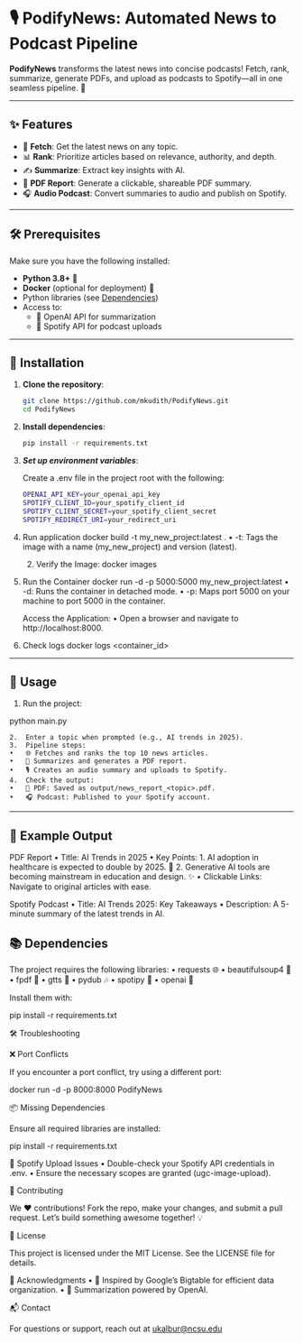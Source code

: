 # 🎙️ PodifyNews: Automated News to Podcast Pipeline

**PodifyNews** transforms the latest news into concise podcasts! Fetch, rank, summarize, generate PDFs, and upload as podcasts to Spotify—all in one seamless pipeline. 🚀

---

## ✨ Features
- 📰 **Fetch**: Get the latest news on any topic.
- 📊 **Rank**: Prioritize articles based on relevance, authority, and depth.
- ✍️ **Summarize**: Extract key insights with AI.
- 📄 **PDF Report**: Generate a clickable, shareable PDF summary.
- 🎧 **Audio Podcast**: Convert summaries to audio and publish on Spotify.

---

## 🛠️ Prerequisites
Make sure you have the following installed:
- **Python 3.8+** 🐍
- **Docker** (optional for deployment) 🐳
- Python libraries (see [Dependencies](#dependencies))
- Access to:
  - 🔑 OpenAI API for summarization
  - 🎵 Spotify API for podcast uploads

---

## 🔧 Installation
1. **Clone the repository**:
   ```bash
   git clone https://github.com/mkudith/PodifyNews.git
   cd PodifyNews
   ```

2.	**Install dependencies**:

    ```bash
    pip install -r requirements.txt
    ```

3.	***Set up environment variables***:

    Create a .env file in the project root with the following:

    ```bash
    OPENAI_API_KEY=your_openai_api_key
    SPOTIFY_CLIENT_ID=your_spotify_client_id
    SPOTIFY_CLIENT_SECRET=your_spotify_client_secret
    SPOTIFY_REDIRECT_URI=your_redirect_uri

4. Run application
docker build -t my_new_project:latest .
	•	-t: Tags the image with a name (my_new_project) and version (latest).

	2.	Verify the Image:
    docker images


5. Run the Container
docker run -d -p 5000:5000 my_new_project:latest
	•	-d: Runs the container in detached mode.
	•	-p: Maps port 5000 on your machine to port 5000 in the container.

	Access the Application:
	•	Open a browser and navigate to http://localhost:8000.

6. Check logs
docker logs <container_id>

---

## 🚀 Usage
	
1.	Run the project:

python main.py


	2.	Enter a topic when prompted (e.g., AI trends in 2025).
	3.	Pipeline steps:
	•	🌐 Fetches and ranks the top 10 news articles.
	•	📝 Summarizes and generates a PDF report.
	•	🎙️ Creates an audio summary and uploads to Spotify.
	4.	Check the output:
	•	📄 PDF: Saved as output/news_report_<topic>.pdf.
	•	🎧 Podcast: Published to your Spotify account.

---

## 🎯 Example Output

PDF Report
	•	Title: AI Trends in 2025
	•	Key Points:
	1.	AI adoption in healthcare is expected to double by 2025. 🏥
	2.	Generative AI tools are becoming mainstream in education and design. ✨
	•	Clickable Links: Navigate to original articles with ease.

Spotify Podcast
	•	Title: AI Trends 2025: Key Takeaways
	•	Description: A 5-minute summary of the latest trends in AI.

## 📚 Dependencies

The project requires the following libraries:
	•	requests 🌐
	•	beautifulsoup4 🍜
	•	fpdf 📄
	•	gtts 🎤
	•	pydub 🎶
	•	spotipy 🎵
	•	openai 🤖

Install them with:

pip install -r requirements.txt

🛠️ Troubleshooting

❌ Port Conflicts

If you encounter a port conflict, try using a different port:

docker run -d -p 8000:8000 PodifyNews

📦 Missing Dependencies

Ensure all required libraries are installed:

pip install -r requirements.txt

🎵 Spotify Upload Issues
	•	Double-check your Spotify API credentials in .env.
	•	Ensure the necessary scopes are granted (ugc-image-upload).

🤝 Contributing

We ❤️ contributions! Fork the repo, make your changes, and submit a pull request. Let’s build something awesome together! 💡

📜 License

This project is licensed under the MIT License. See the LICENSE file for details.

🙏 Acknowledgments
	•	🌟 Inspired by Google’s Bigtable for efficient data organization.
	•	🤖 Summarization powered by OpenAI.

📬 Contact

For questions or support, reach out at ukalbur@ncsu.edu
